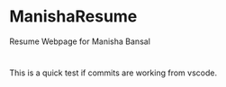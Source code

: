 # ManishaResume
Resume Webpage for Manisha Bansal
#
This is a quick test if commits are working from vscode.
